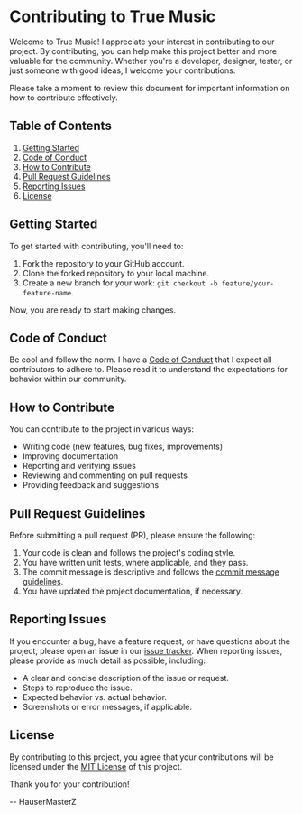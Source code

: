 # Contributing to True Music

Welcome to True Music! I appreciate your interest in contributing to our project. By contributing, you can help make this project better and more valuable for the community. Whether you're a developer, designer, tester, or just someone with good ideas, I welcome your contributions.

Please take a moment to review this document for important information on how to contribute effectively.

## Table of Contents

1. [Getting Started](#getting-started)
2. [Code of Conduct](#code-of-conduct)
3. [How to Contribute](#how-to-contribute)
4. [Pull Request Guidelines](#pull-request-guidelines)
5. [Reporting Issues](#reporting-issues)
6. [License](#license)

## Getting Started

To get started with contributing, you'll need to:

1. Fork the repository to your GitHub account.
2. Clone the forked repository to your local machine.
3. Create a new branch for your work: `git checkout -b feature/your-feature-name`.

Now, you are ready to start making changes.

## Code of Conduct
Be cool and follow the norm.
I have a [Code of Conduct](CODE_OF_CONDUCT.md) that I expect all contributors to adhere to. Please read it to understand the expectations for behavior within our community.

## How to Contribute

You can contribute to the project in various ways:

- Writing code (new features, bug fixes, improvements)
- Improving documentation
- Reporting and verifying issues
- Reviewing and commenting on pull requests
- Providing feedback and suggestions

## Pull Request Guidelines

Before submitting a pull request (PR), please ensure the following:

1. Your code is clean and follows the project's coding style.
2. You have written unit tests, where applicable, and they pass.
3. The commit message is descriptive and follows the [commit message guidelines](https://www.conventionalcommits.org/).
4. You have updated the project documentation, if necessary.

## Reporting Issues

If you encounter a bug, have a feature request, or have questions about the project, please open an issue in our [issue tracker](https://github.com/HauseMasterZ/true-music/issues). When reporting issues, please provide as much detail as possible, including:

- A clear and concise description of the issue or request.
- Steps to reproduce the issue.
- Expected behavior vs. actual behavior.
- Screenshots or error messages, if applicable.

## License

By contributing to this project, you agree that your contributions will be licensed under the [MIT License](LICENSE) of this project.

Thank you for your contribution!

-- HauserMasterZ
